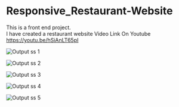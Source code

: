 # Responsive_Restaurant-Website
This is a front end project. <br>     I have created a restaurant website 
            Video Link On Youtube  https://youtu.be/hSiAnLT65pI


            
![Output ss 1](https://github.com/justcoding5/Responsive_Restuarant-Website/assets/111654139/2c48747c-fd46-40e7-874d-3341d8642d42)

![Output ss 2](https://github.com/justcoding5/Responsive_Restuarant-Website/assets/111654139/04cb2615-0a97-41ee-a64e-9a26bc6e0ee8)

![Output ss 3](https://github.com/justcoding5/Responsive_Restuarant-Website/assets/111654139/1ca38d3b-c449-48dc-831b-52f5e90fd84b)

![Output ss 4](https://github.com/justcoding5/Responsive_Restuarant-Website/assets/111654139/65956004-506b-4dc8-b442-0969796cbecd)

![Output ss 5](https://github.com/justcoding5/Responsive_Restuarant-Website/assets/111654139/53482c05-13d2-4f10-b5c6-a545e2177190)


